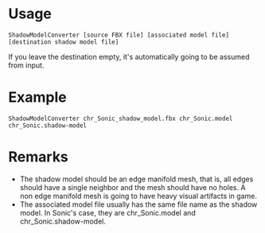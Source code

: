 # Usage
`ShadowModelConverter [source FBX file] [associated model file] [destination shadow model file]`
  
If you leave the destination empty, it's automatically going to be assumed from input.

# Example
`ShadowModelConverter chr_Sonic_shadow_model.fbx chr_Sonic.model chr_Sonic.shadow-model`

# Remarks 
* The shadow model should be an edge manifold mesh, that is, all edges should have a single neighbor and the mesh should have no holes. A non edge manifold mesh is going to have heavy visual artifacts in game.
* The associated model file usually has the same file name as the shadow model. In Sonic's case, they are chr_Sonic.model and chr_Sonic.shadow\-model.